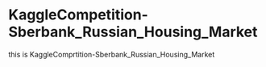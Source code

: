 # KaggleCompetition-Sberbank_Russian_Housing_Market
this is KaggleComprtition-Sberbank_Russian_Housing_Market
